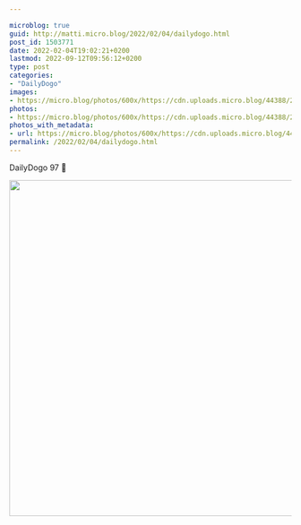 ```yaml
---

microblog: true
guid: http://matti.micro.blog/2022/02/04/dailydogo.html
post_id: 1503771
date: 2022-02-04T19:02:21+0200
lastmod: 2022-09-12T09:56:12+0200
type: post
categories:
- "DailyDogo"
images:
- https://micro.blog/photos/600x/https://cdn.uploads.micro.blog/44388/2022/9af940d282.jpg
photos:
- https://micro.blog/photos/600x/https://cdn.uploads.micro.blog/44388/2022/9af940d282.jpg
photos_with_metadata:
- url: https://micro.blog/photos/600x/https://cdn.uploads.micro.blog/44388/2022/9af940d282.jpg
permalink: /2022/02/04/dailydogo.html
---
```

DailyDogo 97 🐶

<img src="https://micro.blog/photos/600x/https://blog.martin-haehnel.de/uploads/2022/9af940d282.jpg" width="600" height="600" alt="" />
